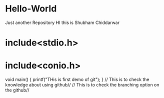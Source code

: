 # Hello-World
Just another Repository
HI this is Shubham Chiddarwar
# include<stdio.h>
# include<conio.h>
void main()
{
printf("THis is first demo of git");
}
// This is to check the knowledge about using github//
// This is to check the branching option on the github//

